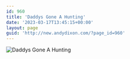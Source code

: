 ```yaml
---
id: 960
title: 'Daddys Gone A Hunting'
date: '2023-03-17T13:45:15+00:00'
layout: page
guid: 'http://new.andydixon.com/?page_id=960'
---
```


![Daddys Gone A Hunting](https://i0.wp.com/assets.g8x2.ldn.idrivee2-23.com/posters/Daddys%20Gone%20A%20Hunting%2001.jpg?w=1200&ssl=1 "Daddys Gone A Hunting")